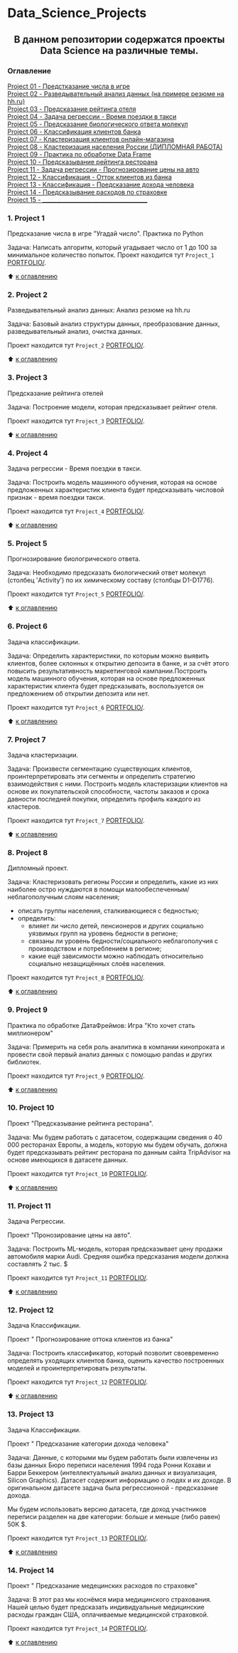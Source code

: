 # Data_Science_Projects

## <CENTER>В данном репозитории содержатся проекты Data Science на различные темы.

### Оглавление
[Project 01 - Предстказание числа в игре](./README.md#1-Project-1)    
[Project 02 - Разведывательный анализ данных (на примере резюме на hh.ru)](./README.md#2-Project-2)    
[Project 03 - Предсказание рейтинга отеля](./README.md#3-Project-3)   
[Project 04 - Задача регрессии - Время поездки в такси](./README.md#4-Project-4)    
[Project 05 - Предсказание биологического ответа молекул](./README.md#5-Project-5)   
[Project 06 - Классификация клиентов банка](./README.md#6-Project-6)   
[Project 07 - Кластеризация клиентов онлайн-магазина](./README.md#7-Project-7)   
[Project 08 - Кластеризация населения России (ДИПЛОМНАЯ РАБОТА)](./README.md#8-Project-8)    
[Project 09 - Практика по обработке Data Frame](./README.md#9-Project-9)          
[Project 10 - Предсказывание рейтинга ресторана](./README.md#10-Project-10)             
[Project 11 - Задача регрессии - Прогнозирование цены на авто](./README.md#11-Project-11)    
[Project 12 - Классификация - Отток клиентов из банка](./README.md#12-Project-12)    
[Project 13 - Классификация - Предсказание дохода человека](./README.md#13-Project-13)          
[Project 14 - Предсказывание расходов по страховке](./README.md#14-Project-14)             
[Project 15 - _____________________________________](./README.md#15-Project-15)  


    

### 1. Project 1

Предсказание числа в игре "Угадай число". Практика по Python
    
Задача:
Написать алгоритм, который угадывает число от 1 до 100 за минимальное количество попыток.
Проект находится тут `Project_1` [PORTFOLIO/](./Project_1).

:arrow_up: [к оглавлению](./README.md#Оглавление)



### 2. Project 2

Разведывательный анализ данных: Анализ резюме на hh.ru

Задача:
Базовый анализ структуры данных, преобразование данных, разведывательный анализ, очистка данных.

Проект находится тут `Project_2` [PORTFOLIO/](./Project_2).
  
:arrow_up: [к оглавлению](./README.md#Оглавление)


### 3. Project 3

Предсказание рейтинга отелей

Задача:
Построение модели, которая предсказывает рейтинг отеля. 
    
Проект находится тут `Project_3` [PORTFOLIO/](./Project_3).


:arrow_up: [к оглавлению](./README.md#Оглавление)


### 4. Project 4

Задача регрессии - Время поездки в такси.

Задача:
Построить модель машинного обучения, которая на основе предложенных характеристик клиента будет предсказывать числовой признак - время поездки такси.

Проект находится тут `Project_4` [PORTFOLIO/](./Project_4).

:arrow_up: [к оглавлению](./README.md#Оглавление)

### 5. Project 5

Прогнозирование биологрического ответа.

Задача:
Необходимо предсказать биологический ответ молекул (столбец 'Activity') по их химическому составу (столбцы D1-D1776).

Проект находится тут `Project_5` [PORTFOLIO/](./Project_5).

:arrow_up: [к оглавлению](./README.md#Оглавление)

### 6. Project 6

Задача классификации.

Задача:
Определить характеристики, по которым можно выявить клиентов, более склонных к открытию депозита в банке, и за счёт этого повысить результативность маркетинговой кампании.Построить модель машинного обучения, которая на основе предложенных характеристик клиента будет предсказывать, воспользуется он предложением об открытии депозита или нет.
    
Проект находится тут `Project_6` [PORTFOLIO/](./Project_6).


:arrow_up: [к оглавлению](./README.md#Оглавление)


### 7. Project 7

Задача кластеризации.

Задача:
Произвести сегментацию существующих клиентов, проинтерпретировать эти сегменты и определить стратегию взаимодействия с ними. Построить модель кластеризации клиентов на основе их покупательской способности, частоты заказов и срока давности последней покупки, определить профиль каждого из кластеров.

Проект находится тут `Project_7` [PORTFOLIO/](./Project_7).
    
:arrow_up: [к оглавлению](./README.md#Оглавление)


### 8. Project 8

Дипломный проект.

Задача:
Кластеризовать регионы России и определить, какие из них наиболее остро нуждаются в помощи малообеспеченным/неблагополучным слоям населения;
- описать группы населения, сталкивающиеся с бедностью;
- определить:
  - влияет ли число детей, пенсионеров и других социально уязвимых групп на уровень бедности в регионе;
  - связаны ли уровень бедности/социального неблагополучия с производством и потреблением в регионе;
  - какие ещё зависимости можно наблюдать относительно социально незащищённых слоёв населения.

Проект находится тут `Project_8` [PORTFOLIO/](./Project_8).

:arrow_up: [к оглавлению](./README.md#Оглавление)

### 9. Project 9

Практика по обработке ДатаФреймов: Игра "Кто хочет стать миллионером"

Задача:
Примерить на себя роль аналитика в компании кинопроката и 
провести свой первый анализ данных с помощью pandas и других библиотек.

Проект находится тут `Project_9` [PORTFOLIO/](./Project_9).

:arrow_up: [к оглавлению](./README.md#Оглавление)

    
### 10. Project 10

Проект "Предсказывание рейтинга ресторана".

Задача:
Мы будем работать с датасетом, содержащим сведения о 40 000 ресторанах Европы, а модель, которую мы будем обучать, должна будет предсказывать рейтинг ресторана по данным сайта TripAdvisor на основе имеющихся в датасете данных.

Проект находится тут `Project_10` [PORTFOLIO/](./Project_10).

:arrow_up: [к оглавлению](./README.md#Оглавление)

### 11. Project 11

Задача Регрессии.

Проект "Пронозирование цены на авто".

Задача:
Построить ML-модель, которая предсказывает цену продажи автомобиля марки Audi. Средняя ошибка предсказания модели должна составлять 2 тыс. $

Проект находится тут `Project_11` [PORTFOLIO/](./Project_11).

:arrow_up: [к оглавлению](./README.md#Оглавление)


### 12. Project 12

Задача Классификации.

Проект " Прогнозирование оттока клиентов из банка"

Задача:
Построить классификатор, который позволит своевременно определять уходящих клиентов банка, оценить качество построенных моделей и проинтерпретировать результаты.

Проект находится тут `Project_12` [PORTFOLIO/](./Project_12).

:arrow_up: [к оглавлению](./README.md#Оглавление)


### 13. Project 13

Задача Классификации.

Проект " Предсказание категории дохода человека"

Задача:
Данные, с которыми мы будем работать были извлечены из базы данных Бюро переписи населения 1994 года Ронни Кохави и Барри Беккером (интеллектуальный анализ данных и визуализация, Silicon Graphics). Датасет содержит информацию о людях и их доходе. В оригинальном датасете задача была регрессионной - предсказание дохода.

Мы будем использовать версию датасета, где доход участников переписи разделен на две категории: больше и меньше (либо равен) 50K $.

Проект находится тут `Project_13` [PORTFOLIO/](./Project_13).

:arrow_up: [к оглавлению](./README.md#Оглавление)


### 14. Project 14


Проект " Предсказание медецинских расходов по страховке"

Задача:
В этот раз мы коснёмся мира медицинского страхования. Нашей целью будет предсказать индивидуальные медицинские расходы граждан США, оплачиваемые медицинской страховкой.

Проект находится тут `Project_14` [PORTFOLIO/](./Project_14).

:arrow_up: [к оглавлению](./README.md#Оглавление)





